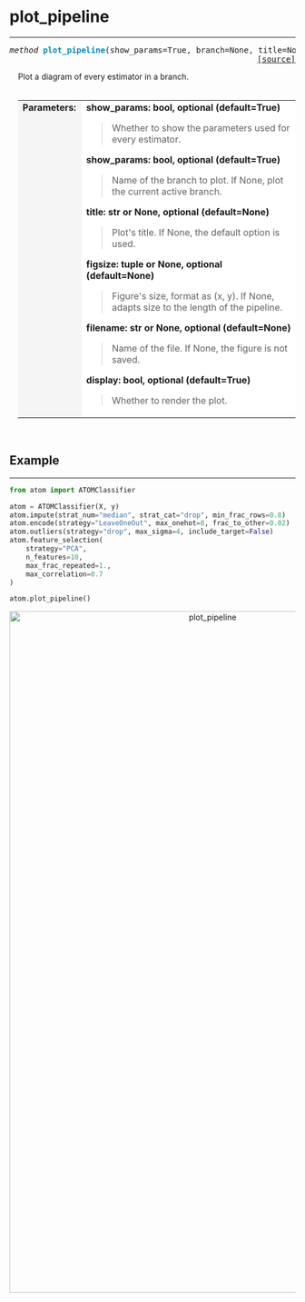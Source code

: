 # plot_pipeline
---------------

<a name="atom"></a>
<pre><em>method</em> <strong style="color:#008AB8">plot_pipeline</strong>(show_params=True, branch=None, title=None, figsize=None, filename=None, display=True)
<div align="right"><a href="https://github.com/tvdboom/ATOM/blob/master/atom/plots.py#L2621">[source]</a></div></pre>
<div style="padding-left:3%">
Plot a diagram of every estimator in a branch.
<br /><br />
<table width="100%">
<tr>
<td width="15%" style="vertical-align:top; background:#F5F5F5;"><strong>Parameters:</strong></td>
<td width="75%" style="background:white;">
<strong>show_params: bool, optional (default=True)</strong>
<blockquote>
Whether to show the parameters used for every estimator.
</blockquote>
<strong>show_params: bool, optional (default=True)</strong>
<blockquote>
Name of the branch to plot. If None, plot the current active branch.
</blockquote>
<strong>title: str or None, optional (default=None)</strong>
<blockquote>
Plot's title. If None, the default option is used.
</blockquote>
<strong>figsize: tuple or None, optional (default=None)</strong>
<blockquote>
Figure's size, format as (x, y). If None, adapts size to the length of the pipeline.
</blockquote>
<strong>filename: str or None, optional (default=None)</strong>
<blockquote>
Name of the file. If None, the figure is not saved.
</blockquote>
<strong>display: bool, optional (default=True)</strong>
<blockquote>
Whether to render the plot.
</blockquote>
</tr>
</table>
</div>
<br />



## Example
----------

```python
from atom import ATOMClassifier

atom = ATOMClassifier(X, y)
atom.impute(strat_num="median", strat_cat="drop", min_frac_rows=0.8)
atom.encode(strategy="LeaveOneOut", max_onehot=8, frac_to_other=0.02)
atom.outliers(strategy="drop", max_sigma=4, include_target=False)
atom.feature_selection(
    strategy="PCA",
    n_features=10,
    max_frac_repeated=1.,
    max_correlation=0.7
)

atom.plot_pipeline()
```

<div align="center">
    <img src="../../../img/plots/plot_pipeline.png" alt="plot_pipeline" width="700" height="1200"/>
</div>
